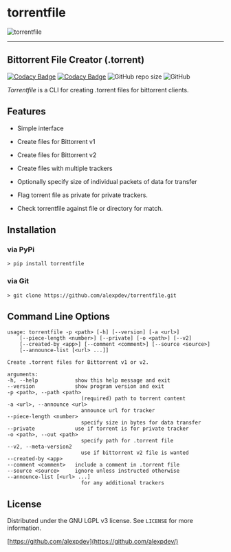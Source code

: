 # torrentfile

![torrentfile](https://github.com/alexpdev/torrentfile/blob/master/assets/torrentfile.png?raw=true)

----------------------------------------------------

## Bittorrent File Creator (.torrent)

[![Codacy Badge](https://app.codacy.com/project/badge/Grade/2da47ec1b5904538a40230f049a02be4)](https://www.codacy.com/gh/alexpdev/torrentfile/dashboard?utm_source=github.com&amp;utm_medium=referral&amp;utm_content=alexpdev/torrentfile&amp;utm_campaign=Badge_Grade)
[![Codacy Badge](https://app.codacy.com/project/badge/Coverage/2da47ec1b5904538a40230f049a02be4)](https://www.codacy.com/gh/alexpdev/torrentfile/dashboard?utm_source=github.com&utm_medium=referral&utm_content=alexpdev/torrentfile&utm_campaign=Badge_Coverage)
![GitHub repo size](https://img.shields.io/github/repo-size/alexpdev/torrentfile?style=plastic)
![GitHub](https://img.shields.io/github/license/alexpdev/torrentfile?style=plastic)

*Torrentfile* is a CLI for creating .torrent files for bittorrent clients.

## Features

* Simple interface

* Create files for Bittorrent v1

* Create files for Bittorrent v2

* Create files with multiple trackers

* Optionally specify size of individual packets of data for transfer

* Flag torrent file as private for private trackers.

* Check torrentfile against file or directory for match.

## Installation

### via PyPi

`> pip install torrentfile`

### via Git

`> git clone https://github.com/alexpdev/torrentfile.git`

## Command Line Options

    usage: torrentfile -p <path> [-h] [--version] [-a <url>]
        [--piece-length <number>] [--private] [-o <path>] [--v2]
        [--created-by <app>] [--comment <comment>] [--source <source>]
        [--announce-list [<url> ...]]

    Create .torrent files for Bittorrent v1 or v2.

    arguments:
    -h, --help            show this help message and exit
    --version             show program version and exit
    -p <path>, --path <path>
                            (required) path to torrent content
    -a <url>, --announce <url>
                            announce url for tracker
    --piece-length <number>
                            specify size in bytes for data transfer
    --private             use if torrent is for private tracker
    -o <path>, --out <path>
                            specify path for .torrent file
    --v2, --meta-version2
                            use if bittorrent v2 file is wanted
    --created-by <app>
    --comment <comment>   include a comment in .torrent file
    --source <source>     ignore unless instructed otherwise
    --announce-list [<url> ...]
                            for any additional trackers

## License

Distributed under the GNU LGPL v3 license. See `LICENSE` for more information.

[https://github.com/alexpdev](https://github.com/alexpdev/)
